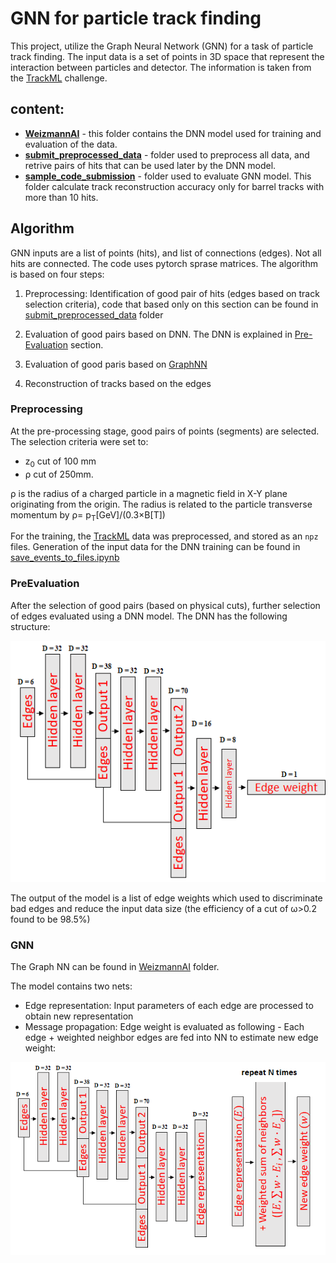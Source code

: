 # GNN for particle track finding

This project, utilize the Graph Neural Network (GNN) for a task of particle track finding.
The input data is a set of points in 3D space that represent the interaction between particles and detector. The information is taken from the [TrackML](https://competitions.codalab.org/competitions/20112) challenge.

## content:
* **[WeizmannAI](#algorithm)** - this folder contains the DNN model used for training and evaluation of the data.
* **[submit_preprocessed_data](#preprocessing)**  - folder used to preprocess all data, and retrive pairs of hits that can be used later by the DNN model.
* **[sample_code_submission](sample_code_submission)** - folder used to evaluate GNN model. This folder calculate track reconstruction accuracy only for barrel tracks with more than 10 hits.

## Algorithm

GNN inputs are a list of points (hits), and list of connections (edges). Not all hits are connected. The code uses pytorch sprase matrices. The algorithm is based on four steps:

1. Preprocessing: Identification of good pair of hits (edges based on track selection criteria), code that based only on this section can be found in [submit_preprocessed_data](submit_preprocessed_data) folder

2. Evaluation of good pairs based on DNN. The DNN is explained in [Pre-Evaluation](#preevaluation) section.

3. Evaluation of good paris based on [GraphNN](#gnn)

4. Reconstruction of tracks based on the edges

### Preprocessing

At the pre-processing stage, good pairs of points (segments) are selected. The selection criteria were set to:
* z<sub>0</sub> cut of 100 mm
* &rho; cut of 250mm. 

&rho; is the radius of a charged particle in a magnetic field in X-Y plane originating from the origin. The radius is related to the particle transverse momentum by &rho;= p<sub>T</sub>[GeV]/(0.3&times;B[T])

For the training, the [TrackML](https://competitions.codalab.org/competitions/20112) data was preprocessed, and stored as an `npz` files. Generation of the input data for the DNN training can be found in [save_events_to_files.ipynb](../notebooks/save_events_to_files.ipynb)

### PreEvaluation

After the selection of good pairs (based on physical cuts), further selection of edges evaluated using a DNN model. The DNN has the following structure: 

![PreTrainModel](WeizmannAI/images/PreTrainModel.png?raw=true "PreTrainModel: for edge pre-estimation")

The output of the model is a list of edge weights which used to discriminate bad edges and reduce the input data size (the efficiency of a cut of &omega;&gt;0.2 found to be 98.5%)

### GNN

The Graph NN can be found in [WeizmannAI](WeizmannAI/) folder. 

The model contains two nets:
- Edge representation: Input parameters of each edge are processed to obtain new representation
- Message propagation: Edge weight is evaluated as following - Each edge + weighted neighbor edges are fed into NN to estimate new edge weight:

![GNN_model](WeizmannAI/images/GNN_model.png?raw=true "GNN_model: for edge classification")






